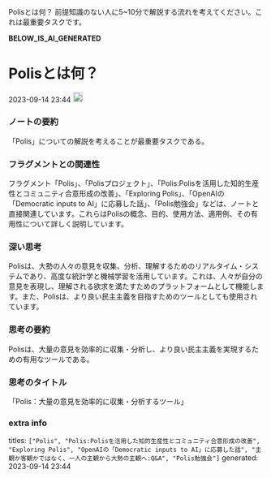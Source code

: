 
Polisとは何？
前提知識のない人に5~10分で解説する流れを考えてください。これは最重要タスクです。

__BELOW_IS_AI_GENERATED__
# Polisとは何？
 2023-09-14 23:44 <img src='https://scrapbox.io/api/pages/nishio/omni/icon' alt='omni.icon' height="19.5"/>
### ノートの要約
「Polis」についての解説を考えることが最重要タスクである。

### フラグメントとの関連性
フラグメント「Polis」、「Polisプロジェクト」、「Polis:Polisを活用した知的生産性とコミュニティ合意形成の改善」、「Exploring Polis」、「OpenAIの「Democratic inputs to AI」に応募した話」、「Polis勉強会」などは、ノートと直接関連しています。これらはPolisの概念、目的、使用方法、適用例、その有用性について詳しく説明しています。

### 深い思考
Polisは、大勢の人々の意見を収集、分析、理解するためのリアルタイム・システムであり、高度な統計学と機械学習を活用しています。これは、人々が自分の意見を表現し、理解される欲求を満たすためのプラットフォームとして機能します。また、Polisは、より良い民主主義を目指すためのツールとしても使用されています。

### 思考の要約
Polisは、大量の意見を効率的に収集・分析し、より良い民主主義を実現するための有用なツールである。

### 思考のタイトル
「Polis：大量の意見を効率的に収集・分析するツール」

### extra info
titles: `["Polis", "Polis:Polisを活用した知的生産性とコミュニティ合意形成の改善", "Exploring Polis", "OpenAIの「Democratic inputs to AI」に応募した話", "主観か客観かではなく、一人の主観から大勢の主観へ:Q&A", "Polis勉強会"]`
generated: 2023-09-14 23:44
